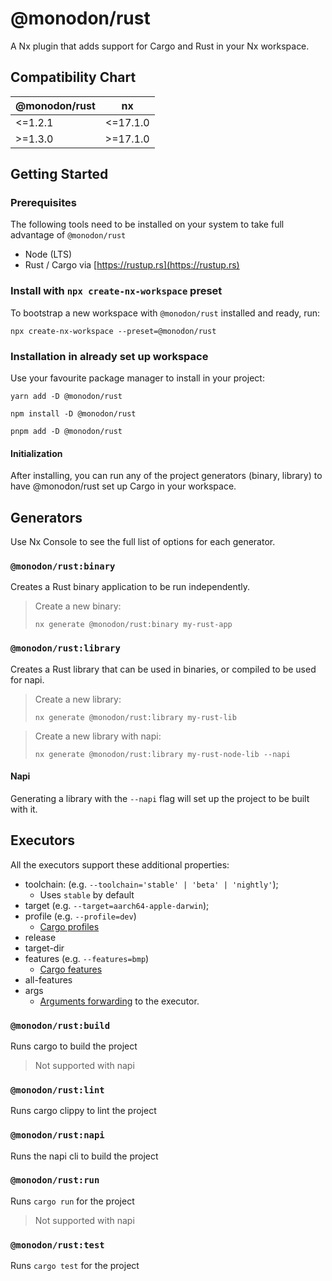 # @monodon/rust

A Nx plugin that adds support for Cargo and Rust in your Nx workspace.

## Compatibility Chart
|@monodon/rust|nx|
|---|---
|<=1.2.1|<=17.1.0|
|>=1.3.0|>=17.1.0|


## Getting Started

### Prerequisites
The following tools need to be installed on your system to take full advantage of `@monodon/rust`
* Node (LTS)
* Rust / Cargo via [https://rustup.rs](https://rustup.rs)

### Install with `npx create-nx-workspace` preset
To bootstrap a new workspace with `@monodon/rust` installed and ready, run:

```shell
npx create-nx-workspace --preset=@monodon/rust
```

### Installation in already set up workspace
Use your favourite package manager to install in your project:

```shell
yarn add -D @monodon/rust
```

```shell
npm install -D @monodon/rust
```

```shell
pnpm add -D @monodon/rust
```

#### Initialization

After installing, you can run any of the project generators (binary, library) to have @monodon/rust set up Cargo in your workspace.

## Generators
Use Nx Console to see the full list of options for each generator.

### `@monodon/rust:binary`
Creates a Rust binary application to be run independently.

> Create a new binary:
> ```shell
> nx generate @monodon/rust:binary my-rust-app
> ```

### `@monodon/rust:library`
Creates a Rust library that can be used in binaries, or compiled to be used for napi.

> Create a new library:
> ```shell
> nx generate @monodon/rust:library my-rust-lib
> ```

> Create a new library with napi:
> ```shell
> nx generate @monodon/rust:library my-rust-node-lib --napi
> ```

#### Napi
Generating a library with the `--napi` flag will set up the project to be built with it.

## Executors
All the executors support these additional properties:
* toolchain: (e.g. `--toolchain='stable' | 'beta' | 'nightly'`);
  * Uses `stable` by default
* target (e.g. `--target=aarch64-apple-darwin`);
* profile (e.g. `--profile=dev`)
  * [Cargo profiles](https://doc.rust-lang.org/cargo/reference/profiles.html)
* release
* target-dir
* features (e.g. `--features=bmp`)
  * [Cargo features](https://doc.rust-lang.org/cargo/reference/features.html)
* all-features
* args
  * [Arguments forwarding](https://nx.dev/nx-api/nx/executors/run-commands#args) to the executor.

### `@monodon/rust:build`
Runs cargo to build the project
> Not supported with napi

### `@monodon/rust:lint`
Runs cargo clippy to lint the project

### `@monodon/rust:napi`
Runs the napi cli to build the project

### `@monodon/rust:run`
Runs `cargo run` for the project
> Not supported with napi

### `@monodon/rust:test`
Runs `cargo test` for the project
